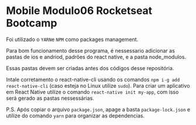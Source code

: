 # Mobile Modulo06 Rocketseat Bootcamp

Foi utilizado o `YARN`e `NPM` como packages management.

Para bom funcionamento desse programa, é nessessario adicionar as pastas de ios e andriod, 
padrões do react native, e a pasta node_modulos.

Essas pastas devem ser criadas antes dos códigos desse repositória.

Intale corretamento o react-native-cli usando os comandos `npm i-g add react-native-cli` (caso esteja no Linux utilize `sudo`).
Para criar um aplicativo em React Native utilize o comando `react-native init my-app`, com isso será gerado as pastas nessessárias.

P.S. Após copiar o arquivo `package.json`, apage a basta `package-lock.json` e utilize do comando `yarn` para organizar as dependencias.
